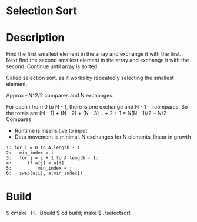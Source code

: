 # Selection Sort

# Description

Find the first smallest element in the array and exchange it with the first. Next find the second smallest element in the array and exchange it with the second. Continue until array is sorted

Called selection sort, as it works by repeatedly selecting the smallest element.

Approx ~N^2/2 compares and N exchanges.

For each i from 0 to N - 1, there is one exchange and N - 1 - i compares.
So the totals are (N - 1) + (N - 2) + (N - 3) .. + 2 + 1 = N(N - 1)/2 ~ N/2 Compares

- Runtime is insensitive to input
- Data movement is minimal. N exchanges for N elements, linear in growth

```
1: for i = 0 to A.length - 1
2:   min_index = i
3:   for j = i + 1 to A.length - 1:
4:      if a[j] < a[i]
5:			min_index = j
6:	 swap(a[i], a[min_index])

```

# Build

$ cmake -H. -Bbuild
$ cd build; make
$ ./selectsort
